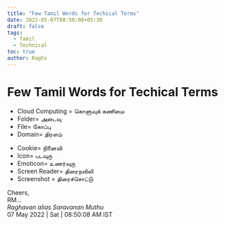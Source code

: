 ```yaml
---
title: "Few Tamil Words for Techical Terms"
date: 2022-05-07T08:50:08+05:30
draft: false
tags:
  - Tamil
  - Technical
toc: true
author: Raghs
---
```


# Few Tamil Words for Techical Terms

* Cloud Computing = கொளுவுக் கணிமை
* Folder= அடைவு
* File= கோப்பு
* Domain= திரளம்

<!--more-->

* Cookie= நினைவி
* Icon= படவுரு
* Emoticon= உணர்வுரு
* Screen Reader= திரைநவிலி
* Screenshot = திரைச்சொட்டு

Cheers,\
RM...\
_Raghavan alias Saravanan Muthu_\
07 May 2022 | Sat | 08:50:08 AM IST
